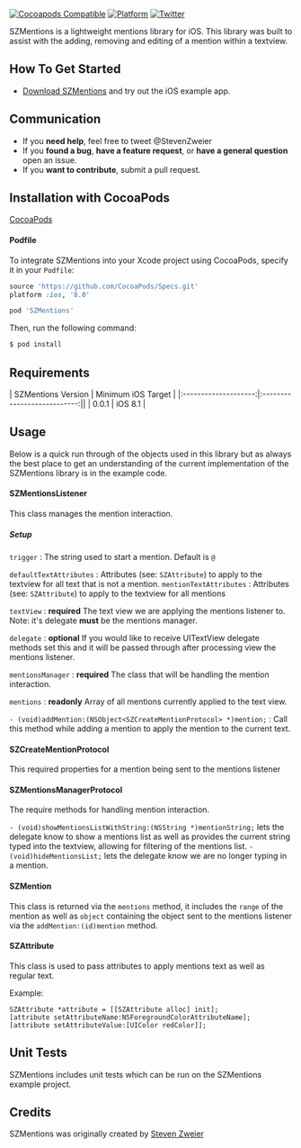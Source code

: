 [![Cocoapods Compatible](https://img.shields.io/cocoapods/v/SZMentions.svg)](https://img.shields.io/cocoapods/v/SZMentions.svg)
[![Platform](https://img.shields.io/cocoapods/p/SZMentions.svg?style=flat)](http://cocoadocs.org/docsets/SZMentions)
[![Twitter](https://img.shields.io/badge/twitter-@StevenZweier-blue.svg?style=flat)](http://twitter.com/StevenZweier)

SZMentions is a lightweight mentions library for iOS. This library was built to assist with the adding, removing and editing of a mention within a textview.

## How To Get Started

- [Download SZMentions](https://github.com/szweier/SZMentions/archive/master.zip) and try out the iOS example app. 

## Communication

- If you **need help**, feel free to tweet @StevenZweier
- If you **found a bug**, **have a feature request**, or **have a general question** open an issue.
- If you **want to contribute**, submit a pull request.

## Installation with CocoaPods

[CocoaPods](http://cocoapods.org) 

#### Podfile

To integrate SZMentions into your Xcode project using CocoaPods, specify it in your `Podfile`:

```ruby
source 'https://github.com/CocoaPods/Specs.git'
platform :ios, '8.0'

pod 'SZMentions'
```

Then, run the following command:

```bash
$ pod install
```

## Requirements

| SZMentions Version | Minimum iOS Target |
|:--------------------:|:---------------------------:||
| 0.0.1 | iOS 8.1 |

## Usage

Below is a quick run through of the objects used in this library but as always the best place to get an understanding of the current implementation of the SZMentions library is in the example code.

#### SZMentionsListener

This class manages the mention interaction.

##### Setup

`trigger` : The string used to start a mention. Default is `@`

`defaultTextAttributes` : Attributes (see: `SZAttribute`) to apply to the textview for all text that is not a mention.
`mentionTextAttributes` : Attributes (see: `SZAttribute`) to apply to the textview for all mentions

`textView` : **required** The text view we are applying the mentions listener to. Note: it's delegate **must** be the mentions manager.

`delegate` : **optional** If you would like to receive UITextView delegate methods set this and it will be passed through after processing view the mentions listener.

`mentionsManager` : **required** The class that will be handling the mention interaction.

`mentions` : **readonly** Array of all mentions currently applied to the text view.

`- (void)addMention:(NSObject<SZCreateMentionProtocol> *)mention;` : Call this method while adding a mention to apply the mention to the current text.

#### SZCreateMentionProtocol

This required properties for a mention being sent to the mentions listener

#### SZMentionsManagerProtocol

The require methods for handling mention interaction.

`- (void)showMentionsListWithString:(NSString *)mentionString;` lets the delegate know to show a mentions list as well as provides the current string typed into the textview, allowing for filtering of the mentions list.
`- (void)hideMentionsList;` lets the delegate know we are no longer typing in a mention. 

#### SZMention

This class is returned via the `mentions` method, it includes the `range` of the mention as well as `object` containing the object sent to the mentions listener via the `addMention:(id)mention` method.

#### SZAttribute

This class is used to pass attributes to apply mentions text as well as regular text.

Example:
    
    SZAttribute *attribute = [[SZAttribute alloc] init];
    [attribute setAttributeName:NSForegroundColorAttributeName];
    [attribute setAttributeValue:[UIColor redColor]];
    

## Unit Tests

SZMentions includes unit tests which can be run on the SZMentions example project.

## Credits

SZMentions was originally created by [Steven Zweier](http://twitter.com/StevenZweier)